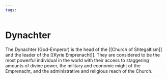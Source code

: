 ```yaml
---
tags:
---
```

# Dynachter
The Dynachter (God-Emperor) is the head of the [[Church of Shtegaltism]] and the leader of the [[Kyrie Emprenacht]]. They are considered to be the most powerful individual in the world with their access to staggering amounts of divine power, the military and economic might of the Emprenacht, and the administrative and religious reach of the Church.